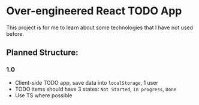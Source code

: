 # Over-engineered React TODO App
This project is for me to learn about some technologies that I have not used before.

## Planned Structure:
### 1.0
- Client-side TODO app, save data into `localStorage`, 1 user
- TODO items should have 3 states: `Not Started`, `In progress`, `Done`
- Use TS where possible
